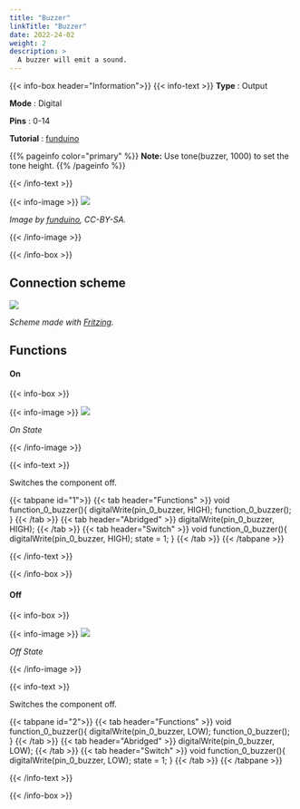 ```yaml
---
title: "Buzzer"
linkTitle: "Buzzer"
date: 2022-24-02
weight: 2
description: >
  A buzzer will emit a sound. 
---
```


{{< info-box header="Information">}}
{{< info-text >}}
  **Type** : Output

  **Mode** : Digital

  **Pins** : 0-14

  **Tutorial** : [funduino](https://funduino.de/nr-3-licht-und-ton) 

{{% pageinfo color="primary" %}}
**Note:** Use tone(buzzer, 1000) to set the tone height. 
{{% /pageinfo %}}

  {{< /info-text >}}

  {{< info-image >}}
   ![](https://funduinoshop.com/media/image/b2/76/8b/Piezo.png)
   
   _Image by [funduino](https://funduinoshop.com/media/image/b2/76/8b/Piezo.png), CC-BY-SA._

  {{< /info-image >}}

{{< /info-box >}}

## Connection scheme
![](/docs/connectionplan/steckplan_buzzer.png)
   
   _Scheme made with [Fritzing](https://fritzing.org/)._

## Functions

#### On

{{< info-box >}}

  {{< info-image >}}
   ![](/docs/components/buzzer_on.png)
   
   _On State_

  {{< /info-image >}}

{{< info-text >}}

Switches the component off.
  
  {{< tabpane id="1">}}
  {{< tab header="Functions" >}}
void function_0_buzzer(){
digitalWrite(pin_0_buzzer, HIGH);
function_0_buzzer();
}
  {{< /tab >}}
  {{< tab header="Abridged" >}}
digitalWrite(pin_0_buzzer, HIGH);
  {{< /tab >}}
  {{< tab header="Switch" >}}
void function_0_buzzer(){
digitalWrite(pin_0_buzzer, HIGH);
state = 1;
}
  {{< /tab >}}
{{< /tabpane >}}

  {{< /info-text >}}

{{< /info-box >}}

#### Off

{{< info-box >}}

  {{< info-image >}}
   ![](/docs/components/buzzer_off.png)
   
   _Off State_

  {{< /info-image >}}

{{< info-text >}}

  Switches the component off.
  
  {{< tabpane id="2">}}
  {{< tab header="Functions" >}}
void function_0_buzzer(){
digitalWrite(pin_0_buzzer, LOW);
function_0_buzzer();
}
  {{< /tab >}}
  {{< tab header="Abridged" >}}
digitalWrite(pin_0_buzzer, LOW);
  {{< /tab >}}
  {{< tab header="Switch" >}}
void function_0_buzzer(){
digitalWrite(pin_0_buzzer, LOW);
state = 1;
}
  {{< /tab >}}
{{< /tabpane >}}

  {{< /info-text >}}

{{< /info-box >}}